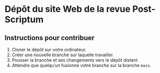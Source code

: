 # Dépôt du site Web de la revue Post-Scriptum

## Instructions pour contribuer

1. Cloner le dépôt sur votre ordinateur.
2. Créer une nouvelle branche sur laquelle travailler.
3. Pousser la branche et ses changements vers le dépôt distant.
4. Attendre que quelqu’un fusionne votre branche sur la branche `main`.
